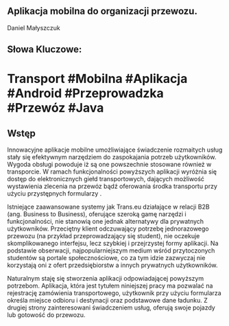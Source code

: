 ## Aplikacja mobilna do organizacji przewozu.

Daniel Małyszczuk

## Słowa Kluczowe:
# Transport #Mobilna #Aplikacja #Android #Przeprowadzka #Przewóz #Java 

## Wstęp

Innowacyjne aplikacje mobilne umożliwiające świadczenie rozmaitych usług stały się efektywnym narzędziem do
zaspokajania potrzeb użytkowników. Wygoda obsługi powoduje iż są one powszechnie stosowane również w transporcie. W ramach
funkcjonalności powyższych aplikacji wyróżnia się dostęp do elektronicznych giełd transportowych, dających możliwość
wystawienia zlecenia na przewóz bądź oferowania środka transportu przy użyciu przystępnych formularzy . 

Istniejące zaawansowane systemy jak Trans.eu działające w relacji B2B (ang. Business to Business), oferujące szeroką
gamę narzędzi i funkcjonalności, nie stanowią one jednak alternatywy dla prywatnych użytkowników. Przeciętny klient
odczuwający potrzebę jednorazowego przewozu (na przykład przeprowadzający się student), nie oczekuje skomplikowanego
interfejsu, lecz szybkiej i przejrzystej formy aplikacji. Na podstawie obserwacji, najpopularniejszym medium wśród
przytoczonych studentów są portale społecznościowe, co za tym idzie zazwyczaj nie korzystają oni z ofert przedsiębiorstw
a innych prywatnych użytkowników.

Naturalnym staję się stworzenia aplikacji odpowiadającej powyższym potrzebom. Aplikacja, która jest tytułem
niniejszej pracy ma pozwalać na rejestrację zamówienia transportowego, użytkownik przy użyciu formularza określa miejsce
odbioru i destynacji oraz podstawowe dane ładunku. Z drugiej strony zainteresowani świadczeniem usług, oferują swoje pojazdy lub gotowość do przewozu. 


